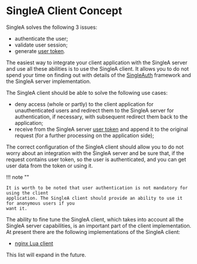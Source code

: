 # SingleA Client Concept

SingleA solves the following 3 issues:

* authenticate the user;
* validate user session;
* generate [user token](../features/tokenization.md).

The easiest way to integrate your client application with the SingleA server and use all these
abilities is to use the SingleA client. It allows you to do not spend your time on finding out with
details of the [SingleAuth](../singleauth.md) framework and the SingleA server implementation.

The SingleA client should be able to solve the following use cases:

* deny access (whole or partly) to the client application for unauthenticated users and redirect
  them to the SingleA server for authentication, if necessary, with subsequent redirect them back to
  the application;
* receive from the SingleA server [user token](../features/tokenization.md) and append it to the
  original request (for a further processing on the application side);

The correct configuration of the SingleA client should allow you to do not worry about an
integration with the SingleA server and be sure that, if the request contains user token, so the
user is authenticated, and you can get user data from the token or using it.

!!! note ""

    It is worth to be noted that user authentication is not mandatory for using the client
    application. The SingleA client should provide an ability to use it for anonymous users if you
    want it.

The ability to fine tune the SingleA client, which takes into account all the SingleA server
capabilities, is an important part of the client implementation. At present there are the following
implementations of the SingleA client:

* [nginx Lua client](nginx.md)

This list will expand in the future.
